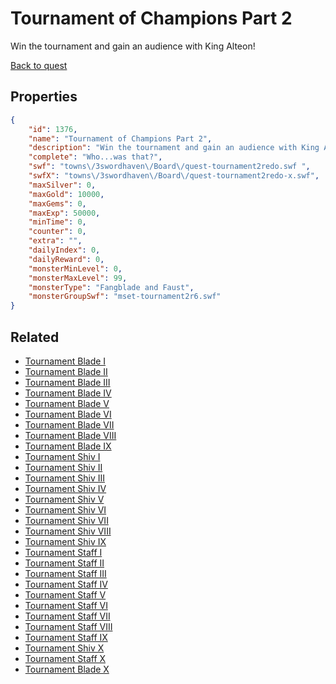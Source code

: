 # Tournament of Champions Part 2

Win the tournament and gain an audience with King Alteon!

[Back to quest](../quests.md)

## Properties

```json
{
    "id": 1376,
    "name": "Tournament of Champions Part 2",
    "description": "Win the tournament and gain an audience with King Alteon!",
    "complete": "Who...was that?",
    "swf": "towns\/3swordhaven\/Board\/quest-tournament2redo.swf ",
    "swfX": "towns\/3swordhaven\/Board\/quest-tournament2redo-x.swf",
    "maxSilver": 0,
    "maxGold": 10000,
    "maxGems": 0,
    "maxExp": 50000,
    "minTime": 0,
    "counter": 0,
    "extra": "",
    "dailyIndex": 0,
    "dailyReward": 0,
    "monsterMinLevel": 0,
    "monsterMaxLevel": 99,
    "monsterType": "Fangblade and Faust",
    "monsterGroupSwf": "mset-tournament2r6.swf"
}
```

## Related

- [Tournament Blade I](../items/16127-tournament-blade-i.md)
- [Tournament Blade II](../items/16128-tournament-blade-ii.md)
- [Tournament Blade III](../items/16129-tournament-blade-iii.md)
- [Tournament Blade IV](../items/16130-tournament-blade-iv.md)
- [Tournament Blade V](../items/16131-tournament-blade-v.md)
- [Tournament Blade VI](../items/16132-tournament-blade-vi.md)
- [Tournament Blade VII](../items/16133-tournament-blade-vii.md)
- [Tournament Blade VIII](../items/16134-tournament-blade-viii.md)
- [Tournament Blade IX](../items/16135-tournament-blade-ix.md)
- [Tournament Shiv I](../items/16136-tournament-shiv-i.md)
- [Tournament Shiv II](../items/16137-tournament-shiv-ii.md)
- [Tournament Shiv III](../items/16138-tournament-shiv-iii.md)
- [Tournament Shiv IV](../items/16139-tournament-shiv-iv.md)
- [Tournament Shiv V](../items/16140-tournament-shiv-v.md)
- [Tournament Shiv VI](../items/16141-tournament-shiv-vi.md)
- [Tournament Shiv VII](../items/16142-tournament-shiv-vii.md)
- [Tournament Shiv VIII](../items/16143-tournament-shiv-viii.md)
- [Tournament Shiv IX](../items/16144-tournament-shiv-ix.md)
- [Tournament Staff I](../items/16145-tournament-staff-i.md)
- [Tournament Staff II](../items/16146-tournament-staff-ii.md)
- [Tournament Staff III](../items/16147-tournament-staff-iii.md)
- [Tournament Staff IV](../items/16148-tournament-staff-iv.md)
- [Tournament Staff V](../items/16149-tournament-staff-v.md)
- [Tournament Staff VI](../items/16150-tournament-staff-vi.md)
- [Tournament Staff VII](../items/16151-tournament-staff-vii.md)
- [Tournament Staff VIII](../items/16152-tournament-staff-viii.md)
- [Tournament Staff IX](../items/16153-tournament-staff-ix.md)
- [Tournament Shiv X](../items/21350-tournament-shiv-x.md)
- [Tournament Staff X](../items/21351-tournament-staff-x.md)
- [Tournament Blade X](../items/21352-tournament-blade-x.md)

